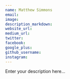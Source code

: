 ```yaml
---
name: Matthew Simmons
email:
image:
description_markdown:
website_url:
medium_url:
twitter:
facebook:
google_plus:
github_username:
instagram:
---
```


Enter your description here...

